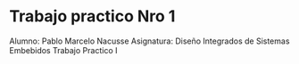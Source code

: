 # Trabajo practico Nro 1
Alumno: Pablo Marcelo Nacusse
Asignatura: Diseño Integrados de Sistemas Embebidos
Trabajo Practico I

